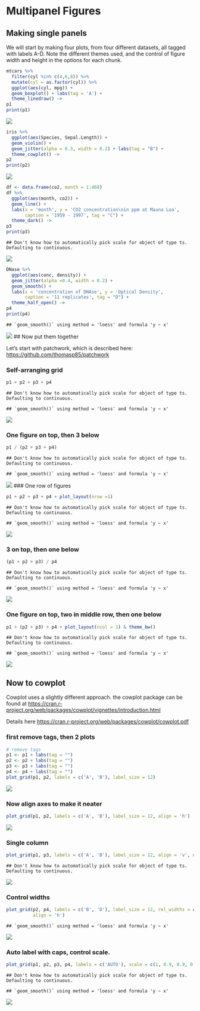 Multipanel Figures
================

## Making single panels

We will start by making four plots, from four different datasets, all
tagged with labels A-D. Note the different themes used, and the control
of figure width and height in the options for each chunk.

``` r
mtcars %>% 
  filter(cyl %in% c(4,6,8)) %>% 
  mutate(cyl = as.factor(cyl)) %>% 
  ggplot(aes(cyl, mpg)) +
  geom_boxplot() + labs(tag = 'A') +
  theme_linedraw() ->
p1
print(p1)
```

![](multipanel-plots_files/figure-gfm/panel1-1.png)<!-- -->

``` r
iris %>% 
  ggplot(aes(Species, Sepal.Length)) +
  geom_violin() +
  geom_jitter(alpha = 0.3, width = 0.2) + labs(tag = "B") +
  theme_cowplot() ->
p2
print(p2)
```

![](multipanel-plots_files/figure-gfm/panel2-1.png)<!-- -->

``` r
df <- data.frame(co2, month = 1:468) 
df %>% 
  ggplot(aes(month, co2)) +
  geom_line() +
  labs(x = 'month', y = 'CO2 concentration\nin ppm at Mauna Loa',
       caption = '1959 - 1997', tag = "C") +
  theme_dark() ->
p3
print(p3)
```

    ## Don't know how to automatically pick scale for object of type ts. Defaulting to continuous.

![](multipanel-plots_files/figure-gfm/panel3-1.png)<!-- -->

``` r
DNase %>% 
  ggplot(aes(conc, density)) +
  geom_jitter(alpha =0.4, width = 0.2) +
  geom_smooth() +
  labs(x = 'concentration of DNAse', y = 'Optical Density',
       caption = '11 replicates', tag = "D") +
  theme_half_open() ->
p4
print(p4)
```

    ## `geom_smooth()` using method = 'loess' and formula 'y ~ x'

![](multipanel-plots_files/figure-gfm/panel4-1.png)<!-- --> \#\# Now put
them together

Let’s start with patchwork, which is described here:
<https://github.com/thomasp85/patchwork>

### Self-arranging grid

``` r
p1 + p2 + p3 + p4
```

    ## Don't know how to automatically pick scale for object of type ts. Defaulting to continuous.

    ## `geom_smooth()` using method = 'loess' and formula 'y ~ x'

![](multipanel-plots_files/figure-gfm/patches-1.png)<!-- -->

### One figure on top, then 3 below

``` r
p1 / (p2 + p3 + p4)
```

    ## Don't know how to automatically pick scale for object of type ts. Defaulting to continuous.

    ## `geom_smooth()` using method = 'loess' and formula 'y ~ x'

![](multipanel-plots_files/figure-gfm/patches2-1.png)<!-- --> \#\#\# One
row of figures

``` r
p1 + p2 + p3 + p4 + plot_layout(nrow =1)
```

    ## Don't know how to automatically pick scale for object of type ts. Defaulting to continuous.

    ## `geom_smooth()` using method = 'loess' and formula 'y ~ x'

![](multipanel-plots_files/figure-gfm/patches3-1.png)<!-- -->

### 3 on top, then one below

``` r
(p1 + p2 + p3) / p4
```

    ## Don't know how to automatically pick scale for object of type ts. Defaulting to continuous.

    ## `geom_smooth()` using method = 'loess' and formula 'y ~ x'

![](multipanel-plots_files/figure-gfm/patches4-1.png)<!-- -->

### One figure on top, two in middle row, then one below

``` r
p1 + (p2 + p3) + p4 + plot_layout(ncol = 1) & theme_bw()
```

    ## Don't know how to automatically pick scale for object of type ts. Defaulting to continuous.

    ## `geom_smooth()` using method = 'loess' and formula 'y ~ x'

![](multipanel-plots_files/figure-gfm/patches5-1.png)<!-- -->

## Now to cowplot

Cowplot uses a slightly different approach. the cowplot package can be
found at
<https://cran.r-project.org/web/packages/cowplot/vignettes/introduction.html>

Details here
<https://cran.r-project.org/web/packages/cowplot/cowplot.pdf>

### first remove tags, then 2 plots

``` r
# remove tags
p1 <- p1 + labs(tag = "")
p2 <- p2 + labs(tag = "")
p3 <- p3 + labs(tag = "")
p4 <- p4 + labs(tag = "")
plot_grid(p1, p2, labels = c('A', 'B'), label_size = 12)
```

![](multipanel-plots_files/figure-gfm/cowplot1-1.png)<!-- -->

### Now align axes to make it neater

``` r
plot_grid(p1, p2, labels = c('A', 'B'), label_size = 12, align = 'h')
```

![](multipanel-plots_files/figure-gfm/cowplot2-1.png)<!-- -->

### Single column

``` r
plot_grid(p1, p3, labels = c('A', 'B'), label_size = 12, align = 'v', ncol = 1)
```

    ## Don't know how to automatically pick scale for object of type ts. Defaulting to continuous.

![](multipanel-plots_files/figure-gfm/cowplot3-1.png)<!-- -->

### Control widths

``` r
plot_grid(p2, p4, labels = c('B', 'D'), label_size = 12, rel_widths = c(1, 0.5),
          align = 'h')
```

    ## `geom_smooth()` using method = 'loess' and formula 'y ~ x'

![](multipanel-plots_files/figure-gfm/cowplot4-1.png)<!-- -->

### Auto label with caps, control scale.

``` r
plot_grid(p1, p2, p3, p4, labels = c('AUTO'), scale = c(1, 0.9, 0.9, 0.6))
```

    ## Don't know how to automatically pick scale for object of type ts. Defaulting to continuous.

    ## `geom_smooth()` using method = 'loess' and formula 'y ~ x'

![](multipanel-plots_files/figure-gfm/cowplot5-1.png)<!-- -->
